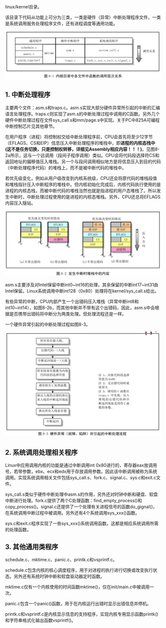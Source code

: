 linux/kernel目录。

该目录下代码从功能上可分为三类，一类是硬件（异常）中断处理程序文件，一类是系统调用服务处理程序文件，还有进程调度等通用功能。

![config](images/1.png)

## 1. 中断处理程序

主要两个文件：asm.s和traps.c。asm.s实现大部分硬件异常所引起的中断的汇编语言处理程序。traps.c则实现了asm.s的中断处理过程中调用的C函数。另外几个硬件中断处理过程在文件sys\_call.s和mm/page.s中实现。关于PC中825A可编程中断控制芯片见其他章节。

在用户程序（进程）将控制权交给中断处理程序前，CPU会首先将至少12字节（EFLAGS、CS和EIP）信息压入中断处理程序的堆栈中，即**进程的内核态栈中(这不是任务切换，只是控制权转移，详细见Assembly相应内容！！！)**。见图8-2a所示，这与一个远调用（段间子程序调用）类似。CPU会将代码段选择符CS和返回地址的偏移值压入堆栈。另一个与段间调用相似地方是将信息压入到目的代码（中断处理程序代码）的堆栈上，而不是被中断代码的堆栈中。

若优先级变化，例如从用户级改变到内核系统级，CPU还会将原代码的堆栈段值和堆栈指针压入中断程序的堆栈中。但内核初始化完成后，内核代码执行使用的是进程的内核态栈，而被中断代码的堆栈当然也就是指进程的用户态堆栈了。所以发生中断时，中断处理过程使用的是进程的内核态堆栈。另外，CPU还总将EFLAGS内容压入隧站。

![config](images/2.png)

asm.s主要涉及对Intel保留中断int0\~int16的处理，其余保留的中断int17\~int31由Intel保留。Linux系统调用中断int128（0x80）处理将在kernel/sys\_call.s给出。

有些异常的中断，CPU内部产生一个出错码压入堆栈（异常中断int8和int10\~int14），如图8-2b，而其他中断并不带有这个出错码，因此，asm.s中会根据是否携带出错码将中断分为两类处理。但处理流程还是一样。

一个硬件异常引起的中断处理过程如图8-3。

![config](images/3.png)

## 2. 系统调用处理相关程序

Linux中应用调用内核的功能是通过中断调用int 0x80进行的，寄存器eax放调用号，若带参数，ebx、ecx和edx用于存放调用参数。因此该中断调用被称为系统调用。实现系统调用相关文件包括sys\_call.s、fork.c、signal.c、sys.c和exit.c文件。

sys\_call.s类似于硬件中断处理中asm.s的作用，另外还对时钟中断和硬盘、软盘中断进行处理。fork.c提供了两个C处理函数：find\_empty\_process()和copy\_process()。signal.c还提供了一个处理有关进程信号的函数do\_gignal()，在系统调用中断过程中被调用。另外还有4个系统调用sys\_xxx()函数。

sys.c和exit.c程序实现了一些sys\_xxx()系统调用函数。这都是相应系统调用所需的处理函数。

## 3. 其他通用类程序

schedule.c、mktime.c、panic.c、printk.c和vsprintf.c。

schedule.c包含内核的核心调度程序，用于对进程的执行进行切换或改变执行状态。另外还有系统时钟中断和软盘驱动器定时函数。

mktime.c仅有一个内核使用的时间函数mktime()，仅在init/main.c中被调用一次。

panic.c包含一个panic()函数，用于在内核运行出错时显示出错信息并停机。

printk.c和vsprintf.c是内核显示信息的支持程序，实现内核专用显示函数printk()和字符串格式化输出函数vsprintf()。